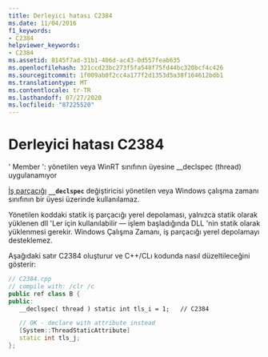 ```yaml
---
title: Derleyici hatası C2384
ms.date: 11/04/2016
f1_keywords:
- C2384
helpviewer_keywords:
- C2384
ms.assetid: 8145f7ad-31b1-406d-ac43-0d557feab635
ms.openlocfilehash: 321ccd23bc273f5fa548f75fd44bc320bcf4c426
ms.sourcegitcommit: 1f009ab0f2cc4a177f2d1353d5a38f164612bdb1
ms.translationtype: MT
ms.contentlocale: tr-TR
ms.lasthandoff: 07/27/2020
ms.locfileid: "87225520"
---
```

# <a name="compiler-error-c2384"></a>Derleyici hatası C2384

' Member ': yönetilen veya WinRT sınıfının üyesine __declspec (thread) uygulanamıyor

[İş parçacığı](../../cpp/thread.md) **`__declspec`** değiştiricisi yönetilen veya Windows çalışma zamanı sınıfının bir üyesi üzerinde kullanılamaz.

Yönetilen koddaki statik iş parçacığı yerel depolaması, yalnızca statik olarak yüklenen dll 'Ler için kullanılabilir — işlem başladığında DLL 'nin statik olarak yüklenmesi gerekir. Windows Çalışma Zamanı, iş parçacığı yerel depolamayı desteklemez.

Aşağıdaki satır C2384 oluşturur ve C++/CLı kodunda nasıl düzeltileceğini gösterir:

```cpp
// C2384.cpp
// compile with: /clr /c
public ref class B {
public:
   __declspec( thread ) static int tls_i = 1;   // C2384

   // OK - declare with attribute instead
   [System::ThreadStaticAttribute]
   static int tls_j;
};
```
